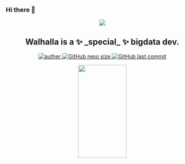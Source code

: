 ### Hi there 👋

<p align="center">
 <a href="https://github.com/Walhalla-Summary/BigData">
  <img align="center" src="https://github-readme-stats.vercel.app/api?username=Walhalla-Summary&show_icons=true&theme=tokyonight" />
 </a>
 <h2 align="center">Walhalla is a ✨ _special_ ✨ bigdata dev.</h2>
</p>
<p align="center">
 <a href="https://github.com/Walhalla-Summary">
 <img alt="auther" src="https://img.shields.io/badge/auther-Walhalla-orange">
 </a>
 <a href="https://github.com/Walhalla-Summary/BigData">
 <img alt="GitHub repo size" src="https://img.shields.io/github/repo-size/Walhalla-Summary/BigData?color=blue&label=bigdata&logo=size&logoColor=orange&style=flat">
 </a>
 <a href="https://github.com/Walhalla-Summary">
 <img alt="GitHub last commit" src="https://img.shields.io/github/last-commit/Walhalla-Summary/Walhalla-Summary?label=last_commit&logo=today">
 </a>
</p>
<p align="center">
 <a href="https://github.com/Walhalla-Summary">
 <img  src="https://github.com/Walhalla-Summary/Walhalla-Summary/blob/master/%E5%BE%AE%E4%BF%A1%E5%9B%BE%E7%89%87_20220526142602.png" width="50%" height="25%">
 </a>
</p>
